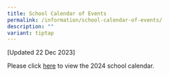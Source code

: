 ```yaml
---
title: School Calendar of Events
permalink: /information/school-calendar-of-events/
description: ""
variant: tiptap
---
```

<p>[Updated 22 Dec 2023]</p><p>Please click&nbsp;<a href="/files/Information/Calendar of Events/2024_School_Calendar_Damai_Sec__updated_22_Dec_2023_.pdf" rel="noopener noreferrer nofollow" target="_blank">here</a> to view the 2024 school calendar.</p>